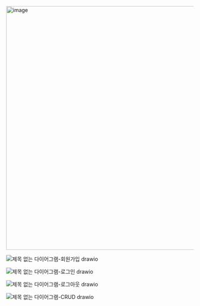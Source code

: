<img width="655" alt="image" src="https://github.com/user-attachments/assets/a732ccea-969c-4c9e-beff-85554fafaad5" />

![제목 없는 다이어그램-회원가입 drawio](https://github.com/user-attachments/assets/c9e19aca-cf8a-4855-9661-f57999af94d0)

![제목 없는 다이어그램-로그인 drawio](https://github.com/user-attachments/assets/037c0feb-7809-4680-a903-db208d6204bf)

![제목 없는 다이어그램-로그아웃 drawio](https://github.com/user-attachments/assets/37ed9503-3ee3-4e5e-ac30-92dc2944ae5d)

![제목 없는 다이어그램-CRUD drawio](https://github.com/user-attachments/assets/0a4e6f16-10bb-48d5-a941-8e3b7084e4fb)
